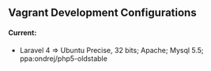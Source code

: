 ## Vagrant Development Configurations

#### Current:

* Laravel 4 => Ubuntu Precise, 32 bits; Apache; Mysql 5.5; ppa:ondrej/php5-oldstable
